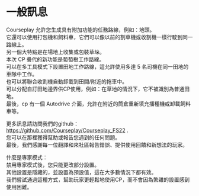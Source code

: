 # 一般訊息
  
Courseplay 允許您生成具有附加功能的任務路線，例如：地頭。  
它還可以使用打包機和飼料車，它們可以像以前的割草機或收割機一樣行駛到同一路線上。  
另一個大特點是在場地上收集或包裝草垛。  
本次 CP 疊代的新功能是葡萄樹工作路線。  
可以在多工具模式下設置田地工作路線，這允許使用多達 5 名司機在同一田地的車隊中工作。  
也可以將聯合收割機自動卸載到田間/附近的拖車中。  
可以分配自訂田地邊界供CP使用，例如：在草地的情況下，它不被識別為普通田地。  
最後，cp 有一個 Autodrive 介面，允許在附近的筒倉重新填充播種機或卸載飼料車等。  
  
更多訊息請訪問我們的github： https://github.com/Courseplay/Courseplay_FS22 .  
您可以在那裡獲得幫助或報告您遇到的任何問題。  
最後，我們感謝每一位翻譯和來社區報告錯誤、提供使用回饋和新想法的玩家。  
  
什麼是專家模式：  
禁用專家模式後，您只能更改部分設置。  
其他設置是隱藏的，並設置為預設值，這在大多數情況下都有效。  
我們嘗試通過這種方式，幫助玩家更輕鬆地使用CP，而不會因為繁雜的設置感到使用困難。  


